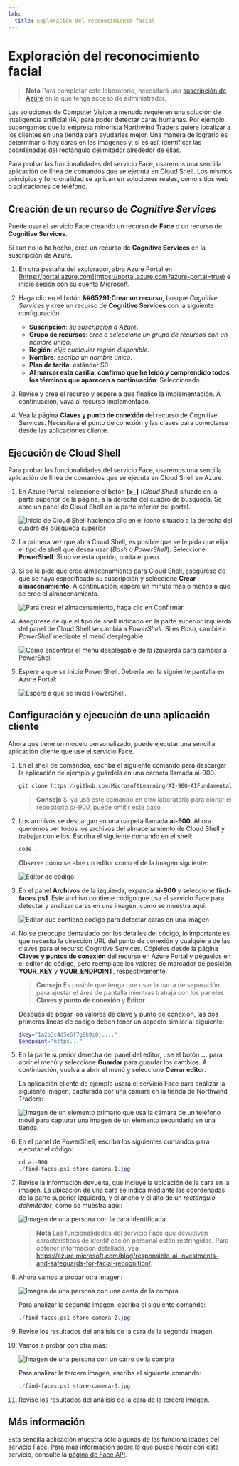 ```yaml
---
lab:
  title: Exploración del reconocimiento facial
---
```


# Exploración del reconocimiento facial

> **Nota** Para completar este laboratorio, necesitará una [suscripción de Azure](https://azure.microsoft.com/free?azure-portal=true) en la que tenga acceso de administrador.

Las soluciones de Computer Vision a menudo requieren una solución de inteligencia artificial (IA) para poder detectar caras humanas. Por ejemplo, supongamos que la empresa minorista Northwind Traders quiere localizar a los clientes en una tienda para ayudarles mejor. Una manera de lograrlo es determinar si hay caras en las imágenes y, si es así, identificar las coordenadas del rectángulo delimitador alrededor de ellas.

Para probar las funcionalidades del servicio Face, usaremos una sencilla aplicación de línea de comandos que se ejecuta en Cloud Shell. Los mismos principios y funcionalidad se aplican en soluciones reales, como sitios web o aplicaciones de teléfono.

## Creación de un recurso de *Cognitive Services*

Puede usar el servicio Face creando un recurso de **Face** o un recurso de **Cognitive Services**.

Si aún no lo ha hecho, cree un recurso de **Cognitive Services** en la suscripción de Azure.

1. En otra pestaña del explorador, abra Azure Portal en [https://portal.azure.com](https://portal.azure.com?azure-portal=true) e inicie sesión con su cuenta Microsoft.

1. Haga clic en el botón **&amp;#65291;Crear un recurso**, busque *Cognitive Services* y cree un recurso de **Cognitive Services** con la siguiente configuración:
    - **Suscripción**: *su suscripción a Azure*.
    - **Grupo de recursos**: *cree o seleccione un grupo de recursos con un nombre único*.
    - **Región**: *elija cualquier región disponible*.
    - **Nombre**: *escriba un nombre único*.
    - **Plan de tarifa**: estándar S0
    - **Al marcar esta casilla, confirmo que he leído y comprendido todos los términos que aparecen a continuación**: Seleccionado.

1. Revise y cree el recurso y espere a que finalice la implementación. A continuación, vaya al recurso implementado.

1. Vea la página **Claves y punto de conexión** del recurso de Cognitive Services. Necesitará el punto de conexión y las claves para conectarse desde las aplicaciones cliente.

## Ejecución de Cloud Shell

Para probar las funcionalidades del servicio Face, usaremos una sencilla aplicación de línea de comandos que se ejecuta en Cloud Shell en Azure. 

1. En Azure Portal, seleccione el botón **[>_]** (*Cloud Shell*) situado en la parte superior de la página, a la derecha del cuadro de búsqueda. Se abre un panel de Cloud Shell en la parte inferior del portal. 

    ![Inicio de Cloud Shell haciendo clic en el icono situado a la derecha del cuadro de búsqueda superior](media/create-face-solutions/powershell-portal-guide-1.png)

1. La primera vez que abra Cloud Shell, es posible que se le pida que elija el tipo de shell que desea usar (*Bash* o *PowerShell*). Seleccione **PowerShell**. Si no ve esta opción, omita el paso.  

1. Si se le pide que cree almacenamiento para Cloud Shell, asegúrese de que se haya especificado su suscripción y seleccione **Crear almacenamiento**. A continuación, espere un minuto más o menos a que se cree el almacenamiento.

    ![Para crear el almacenamiento, haga clic en Confirmar.](media/create-face-solutions/powershell-portal-guide-2.png)       

1. Asegúrese de que el tipo de shell indicado en la parte superior izquierda del panel de Cloud Shell se cambia a *PowerShell*. Si es *Bash*, cambie a *PowerShell* mediante el menú desplegable.

    ![Cómo encontrar el menú desplegable de la izquierda para cambiar a PowerShell](media/create-face-solutions/powershell-portal-guide-3.png) 

1. Espere a que se inicie PowerShell. Debería ver la siguiente pantalla en Azure Portal:  

    ![Espere a que se inicie PowerShell.](media/create-face-solutions/powershell-prompt.png)

## Configuración y ejecución de una aplicación cliente

Ahora que tiene un modelo personalizado, puede ejecutar una sencilla aplicación cliente que use el servicio Face.

1. En el shell de comandos, escriba el siguiente comando para descargar la aplicación de ejemplo y guárdela en una carpeta llamada ai-900.

    ```PowerShell
    git clone https://github.com/MicrosoftLearning/AI-900-AIFundamentals ai-900
    ```

    > **Consejo** Si ya usó este comando en otro laboratorio para clonar el repositorio *ai-900*, puede omitir este paso.

1. Los archivos se descargan en una carpeta llamada **ai-900**. Ahora queremos ver todos los archivos del almacenamiento de Cloud Shell y trabajar con ellos. Escriba el siguiente comando en el shell:

     ```PowerShell
    code .
    ```

    Observe cómo se abre un editor como el de la imagen siguiente: 

    ![Editor de código.](media/create-face-solutions/powershell-portal-guide-4.png) 

1. En el panel **Archivos** de la izquierda, expanda **ai-900** y seleccione **find-faces.ps1**. Este archivo contiene código que usa el servicio Face para detectar y analizar caras en una imagen, como se muestra aquí:

    ![Editor que contiene código para detectar caras en una imagen](media/create-face-solutions/find-faces-code.png)

1. No se preocupe demasiado por los detalles del código, lo importante es que necesita la dirección URL del punto de conexión y cualquiera de las claves para el recurso Cognitive Services. Cópielos desde la página **Claves y puntos de conexión** del recurso en Azure Portal y péguelos en el editor de código, pero reemplace los valores de marcador de posición **YOUR_KEY** y **YOUR_ENDPOINT**, respectivamente.

    > **Consejo** Es posible que tenga que usar la barra de separación para ajustar el área de pantalla mientras trabaja con los paneles **Claves y punto de conexión** y **Editor**.

    Después de pegar los valores de clave y punto de conexión, las dos primeras líneas de código deben tener un aspecto similar al siguiente:

    ```PowerShell
    $key="1a2b3c4d5e6f7g8h9i0j...."    
    $endpoint="https..."
    ```

1. En la parte superior derecha del panel del editor, use el botón **...** para abrir el menú y seleccione **Guardar** para guardar los cambios. A continuación, vuelva a abrir el menú y seleccione **Cerrar editor**.

    La aplicación cliente de ejemplo usará el servicio Face para analizar la siguiente imagen, capturada por una cámara en la tienda de Northwind Traders:

    ![Imagen de un elemento primario que usa la cámara de un teléfono móvil para capturar una imagen de un elemento secundario en una tienda.](media/create-face-solutions/store-camera-1.jpg)

1. En el panel de PowerShell, escriba los siguientes comandos para ejecutar el código:

    ```PowerShell
    cd ai-900
    ./find-faces.ps1 store-camera-1.jpg
    ```

1. Revise la información devuelta, que incluye la ubicación de la cara en la imagen. La ubicación de una cara se indica mediante las coordenadas de la parte superior izquierda, y el ancho y el alto de un *rectángulo delimitador*, como se muestra aquí:

    ![Imagen de una persona con la cara identificada](media/create-face-solutions/store-camera-1-face.jpg)

    >**Nota** Las funcionalidades del servicio Face que devuelven características de identificación personal están restringidas. Para obtener información detallada, vea https://azure.microsoft.com/blog/responsible-ai-investments-and-safeguards-for-facial-recognition/.

1. Ahora vamos a probar otra imagen:

    ![Imagen de una persona con una cesta de la compra](media/create-face-solutions/store-camera-2.jpg)

    Para analizar la segunda imagen, escriba el siguiente comando:

    ```PowerShell
    ./find-faces.ps1 store-camera-2.jpg
    ```

1. Revise los resultados del análisis de la cara de la segunda imagen.

1. Vamos a probar con otra más:

    ![Imagen de una persona con un carro de la compra](media/create-face-solutions/store-camera-3.jpg)

    Para analizar la tercera imagen, escriba el siguiente comando:

    ```PowerShell
    ./find-faces.ps1 store-camera-3.jpg
    ```

1. Revise los resultados del análisis de la cara de la tercera imagen.

## Más información

Esta sencilla aplicación muestra solo algunas de las funcionalidades del servicio Face. Para más información sobre lo que puede hacer con este servicio, consulte la [página de Face API](https://azure.microsoft.com/services/cognitive-services/face/).
